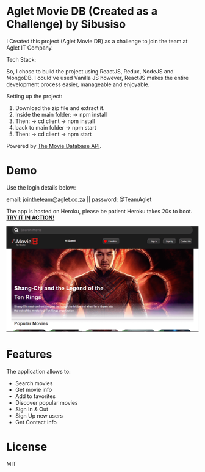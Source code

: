 # Aglet Movie DB (Created as a Challenge) by Sibusiso

I Created this project (Aglet Movie DB) as a challenge to join the team at Aglet
IT Company.

Tech Stack:

So, I chose to build the project using ReactJS, Redux, NodeJS and MongoDB. I
could've used Vanilla JS however, ReactJS makes the entire development process
easier, manageable and enjoyable.

Setting up the project:

1. Download the zip file and extract it.
2. Inside the main folder: -> npm install
3. Then: -> cd client -> npm install
4. back to main folder -> npm start
5. Then: -> cd client -> npm start

Powered by
[The Movie Database API](https://developers.themoviedb.org/3/getting-started/introduction).

# Demo

Use the login details below:

email: jointheteam@aglet.co.za || password: @TeamAglet

The app is hosted on Heroku, please be patient Heroku takes 20s to boot.
[**TRY IT IN ACTION!**](https://aglet-movie-db.herokuapp.com/)

![Aglet Movie DB](/docs/demo.png)

# Features

The application allows to:

- Search movies
- Get movie info
- Add to favorites
- Discover popular movies
- Sign In & Out
- Sign Up new users
- Get Contact info

# License

MIT
